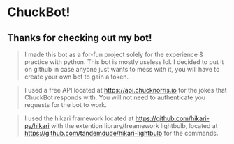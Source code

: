 # ChuckBot!

## Thanks for checking out my bot!

> I made this bot as a for-fun project solely for the experience & practice with python. This bot is mostly useless lol. I decided to put it on github in case anyone just wants to mess with it, you will have to create your own bot to gain a token.

> I used a free API located at https://api.chucknorris.io for the jokes that ChuckBot responds with. You will not need to authenticate you requests for the bot to work.

> I used the hikari framework located at https://github.com/hikari-py/hikari with the extention library/freamework lightbulb, located at https://github.com/tandemdude/hikari-lightbulb for the commands.
